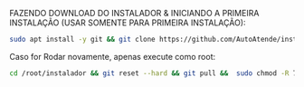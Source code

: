 FAZENDO DOWNLOAD DO INSTALADOR & INICIANDO A PRIMEIRA INSTALAÇÃO (USAR SOMENTE PARA PRIMEIRA INSTALAÇÃO):

```bash
sudo apt install -y git && git clone https://github.com/AutoAtende/instalador && sudo chmod -R 777 instalador && cd instalador && sudo chmod -R 775 instalador_apioficial.sh && sudo ./instalador_single.sh
```

Caso for Rodar novamente, apenas execute como root:
```bash 
cd /root/instalador && git reset --hard && git pull &&  sudo chmod -R 775 instalador_single.sh && sudo chmod -R 775 instalador_apioficial.sh &&./instalador_single.sh
```
